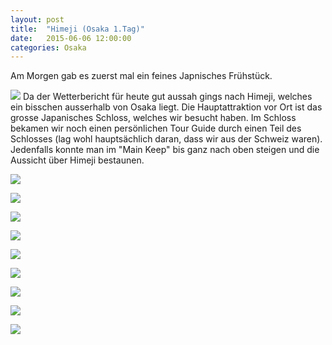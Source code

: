 ```yaml
---
layout: post
title:  "Himeji (Osaka 1.Tag)"
date:   2015-06-06 12:00:00
categories: Osaka
---
```


Am Morgen gab es zuerst mal ein feines Japnisches Frühstück.


![](/japan2015/content/images/2015/06/image-64.jpg)
Da der Wetterbericht für heute gut aussah gings nach Himeji, welches ein bisschen ausserhalb von Osaka liegt.
Die Hauptattraktion vor Ort ist das grosse Japanisches Schloss, welches wir besucht haben.
Im Schloss bekamen wir noch einen persönlichen Tour Guide durch einen Teil des Schlosses (lag wohl hauptsächlich daran, dass wir aus der Schweiz waren).
Jedenfalls konnte man im "Main Keep" bis ganz nach oben steigen und die Aussicht über Himeji bestaunen.

![](/japan2015/content/images/2015/06/image-65.jpg)

![](/japan2015/content/images/2015/06/image-66.jpg)

![](/japan2015/content/images/2015/06/image-67.jpg)


![](/japan2015/content/images/2015/06/image-68.jpg)

![](/japan2015/content/images/2015/06/image-69.jpg)

![](/japan2015/content/images/2015/06/image-70.jpg)

![](/japan2015/content/images/2015/06/image-71.jpg)

![](/japan2015/content/images/2015/06/image-72.jpg)

![](/japan2015/content/images/2015/06/image-73.jpg)
